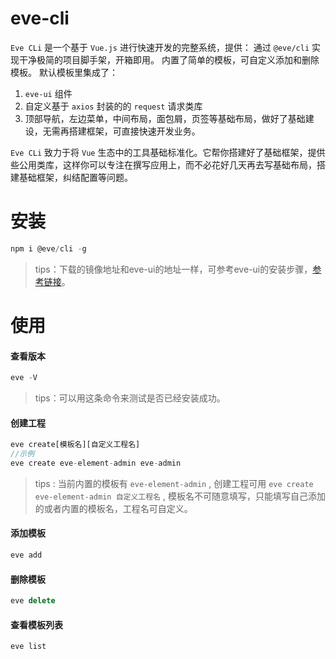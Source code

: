# eve-cli

`Eve CLi` 是一个基于 `Vue.js` 进行快速开发的完整系统，提供： 通过 `@eve/cli` 实现干净极简的项目脚手架，开箱即用。 内置了简单的模板，可自定义添加和删除模板。 默认模板里集成了： 

1. `eve-ui` 组件 
2. 自定义基于 `axios` 封装的的 `request` 请求类库 
3. 顶部导航，左边菜单，中间布局，面包屑，页签等基础布局，做好了基础建设，无需再搭建框架，可直接快速开发业务。 


`Eve CLi` 致力于将 `Vue` 生态中的工具基础标准化。它帮你搭建好了基础框架，提供些公用类库，这样你可以专注在撰写应用上，而不必花好几天再去写基础布局，搭建基础框架，纠结配置等问题。


# 安装

```js
npm i @eve/cli -g
```
> tips：下载的镜像地址和eve-ui的地址一样，可参考eve-ui的安装步骤，[参考链接](http://192.168.208.9:9080/eve-ui/#/install)。

# 使用

#### 查看版本

```js
eve -V
```
> tips：可以用这条命令来测试是否已经安装成功。

#### 创建工程

``` js
eve create[模板名][自定义工程名]
//示例
eve create eve-element-admin eve-admin
```
> tips : 当前内置的模板有 `eve-element-admin` , 创建工程可用 `eve create eve-element-admin 自定义工程名` , 模板名不可随意填写，只能填写自己添加的或者内置的模板名，工程名可自定义。

#### 添加模板

``` js
eve add
```

#### 删除模板

``` js
eve delete
```

#### 查看模板列表

``` js
eve list
```
